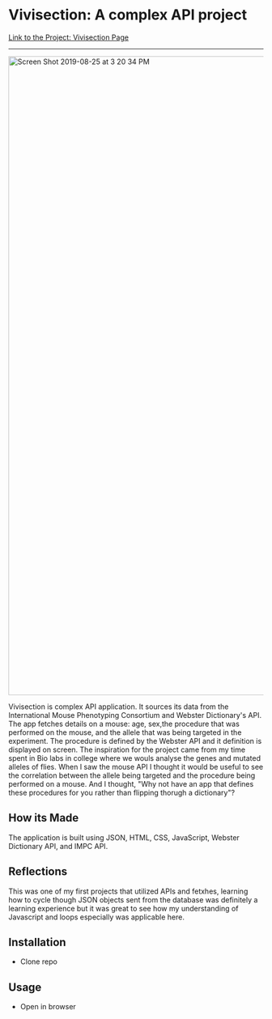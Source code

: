 
# Vivisection: A complex API project
[Link to the Project: Vivisection Page](https://projectvivisection.netlify.com) 

___
<img width="1263" alt="Screen Shot 2019-08-25 at 3 20 34 PM" src="https://user-images.githubusercontent.com/49502261/63658412-522a0800-c778-11e9-837a-5b1d57c44a3c.png">


Vivisection is complex API application. It sources its data from the International Mouse Phenotyping Consortium and Webster Dictionary's API. The app fetches details on a mouse: age, sex,the procedure that was performed on the mouse, and the allele that was being targeted in the experiment. The procedure is defined by the Webster API and it definition is displayed on screen. The inspiration for the project came from my time spent in Bio labs in college where we wouls analyse the genes and mutated alleles of flies. When I saw the mouse API I thought it would be useful to see the correlation between the allele being targeted and the procedure being performed on a mouse. And I thought, "Why not have an app that defines these procedures for you rather than flipping thorugh a dictionary"?

## How its Made
The application is built using JSON, HTML, CSS, JavaScript, Webster Dictionary API, and IMPC API.


## Reflections
This was one of my first projects that utilized APIs and fetxhes, learning how to cycle though JSON objects sent from the database was definitely a learning experience but it was great to see how my understanding of Javascript and loops especially was applicable here. 

## Installation
* Clone repo

## Usage
* Open in browser

